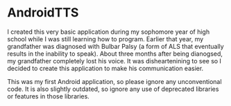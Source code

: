 # AndroidTTS

I created this very basic application during my sophomore year of high school while I was still learning how to program. Earlier that year, my grandfather was diagnosed with Bulbar Palsy (a form of ALS that eventually results in the inability to speak). About three months after being dianogsed, my grandfather completely lost his voice. It was disheartenining to see so I decided to create this application to make his communication easier.

This was my first Android application, so please ignore any unconventional code. It is also slightly outdated, so ignore any use of deprecated libraries or features in those libraries.


